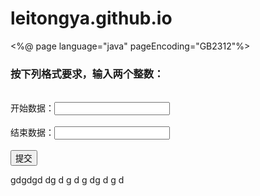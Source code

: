 # leitongya.github.io
<%@ page language="java" pageEncoding="GB2312"%>
<html>
<head> <title>提交任意2个整数的页面</title> </head>
<body>
<h3> 按下列格式要求，输入两个整数：</h3><br>
<form action="ch07_2_show.jsp" method="post">
    开始数据：<input name="shuju1"><br><br>
    结束数据：<input name="shuju2"><br><br>
    <input type=submit  value="提交">
</form>
</body>
</html>
gdgdgd
dg
d
g
d
g
dg
d
g
d
